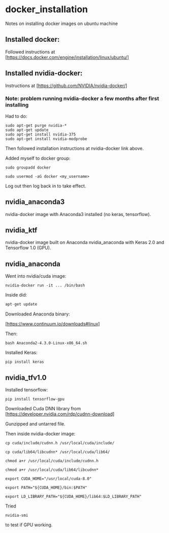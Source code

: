# docker_installation
Notes on installing docker images on ubuntu machine

## Installed docker: 

Followed instructions at [https://docs.docker.com/engine/installation/linux/ubuntu/]

## Installed nvidia-docker:

Instructions at [https://github.com/NVIDIA/nvidia-docker/]

### Note: problem running nvidia-docker a few months after first installing

Had to do:

```
sudo apt-get purge nvidia-*
sudo apt-get update
sudo apt-get install nvidia-375
sudo apt-get install nvidia-modprobe
```
Then followed installation instructions at nvidia-docker link above.


Added myself to docker group:

```shell
sudo groupadd docker
```
```shell
sudo usermod -aG docker <my_username>
```
Log out then log back in to take effect.

## nvidia_anaconda3

nvidia-docker image with Anaconda3 installed (no keras, tensorflow).

## nvidia_ktf

nvidia-docker image built on Anaconda nvidia_anaconda with Keras 2.0 and Tensorflow 1.0 (GPU).

## nvidia_anaconda

Went into nvidia/cuda image:

```shell
nvidia-docker run -it ... /bin/bash
```
Inside did:

```python
apt-get update
```

Downloaded Anaconda binary:

[https://www.continuum.io/downloads#linux]

Then:

```shell
bash Anaconda2-4.3.0-Linux-x86_64.sh
```

Installed Keras:

```shell
pip install keras
```
## nvidia_tfv1.0

Installed tensorflow:

```shell
pip install tensorflow-gpu
```

Downloaded Cuda DNN library from [https://developer.nvidia.com/rdp/cudnn-download]

Gunzipped and untarred file. 

Then inside nvidia-docker image:

```docker
cp cuda/include/cudnn.h /usr/local/cuda/include/

cp cuda/lib64/libcudnn* /usr/local/cuda/lib64/

chmod a+r /usr/local/cuda/include/cudnn.h

chmod a+r /usr/local/cuda/lib64/libcudnn*

export CUDA_HOME="/usr/local/cuda-8.0"

export PATH="${CUDA_HOME}/bin:$PATH"

export LD_LIBRARY_PATH="${CUDA_HOME}/lib64:$LD_LIBRARY_PATH"

```

Tried 
```shell
nvidia-smi
```
to test if GPU working. 

